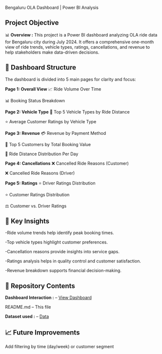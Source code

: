 Bengaluru OLA Dashboard | Power BI Analysis

## Project Objective
📊 **Overview :**
This project is a Power BI dashboard analyzing OLA ride data for Bengaluru city during July 2024. It offers a comprehensive one-month view of ride trends, vehicle types, ratings, cancellations, and revenue to help stakeholders make data-driven decisions.

## 📁 Dashboard Structure
The dashboard is divided into 5 main pages for clarity and focus:

**Page 1: Overall View**
📈 Ride Volume Over Time

📊 Booking Status Breakdown

**Page 2: Vehicle Type**
🚗 Top 5 Vehicle Types by Ride Distance

⭐ Average Customer Ratings by Vehicle Type

**Page 3: Revenue**
💳 Revenue by Payment Method

🏅 Top 5 Customers by Total Booking Value

📅 Ride Distance Distribution Per Day

**Page 4: Cancellations**
❌ Cancelled Ride Reasons (Customer)

❌ Cancelled Ride Reasons (Driver)

**Page 5: Ratings**
⭐ Driver Ratings Distribution

⭐ Customer Ratings Distribution

⚖️ Customer vs. Driver Ratings



## 📌 Key Insights
-Ride volume trends help identify peak booking times.

-Top vehicle types highlight customer preferences.

-Cancellation reasons provide insights into service gaps.

-Ratings analysis helps in quality control and customer satisfaction.

-Revenue breakdown supports financial decision-making.


## 📂 Repository Contents
**Dashboard Interaction :** –  <a href="https://github.com/anjali1803/OLA-Data-Visualization-Project-/blob/main/ola_data_analysis.pbix">View Dashboard</a>

README.md – This file

**Dataset used :** – <a href="https://github.com/Sahilkhilar2004/OLA-Data-Visualization-Project/blob/main/Bookings-ola-rows%20(1).xlsx">Data</a>


## 📈 Future Improvements
Add filtering by time (day/week) or customer segment
